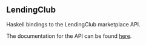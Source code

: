 LendingClub
-----------

Haskell bindings to the LendingClub marketplace API.

The documentation for the API can be found [here](https://www.lendingclub.com/developers/lc-api.action).
